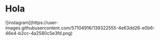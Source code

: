 <h1>Hola</h1>
![instagram](https://user-images.githubusercontent.com/57104916/139322555-4e63dd26-e0b6-46e4-b2cc-4a2580c5e3fd.png)
